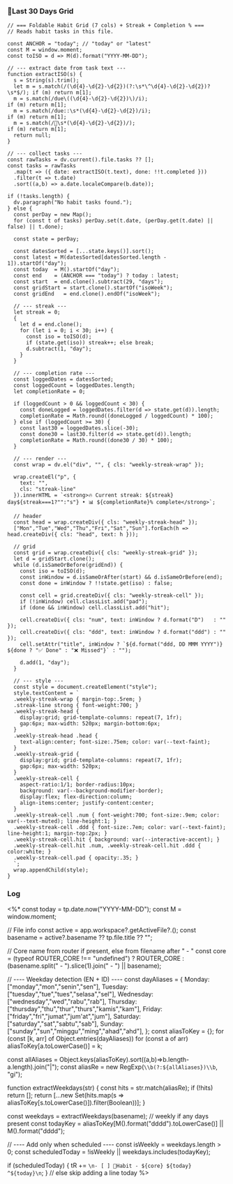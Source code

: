 
### 📅Last 30 Days Grid
```dataviewjs
// === Foldable Habit Grid (7 cols) + Streak + Completion % ===
// Reads habit tasks in this file.

const ANCHOR = "today"; // "today" or "latest"
const M = window.moment;
const toISO = d => M(d).format("YYYY-MM-DD");

// --- extract date from task text ---
function extractISO(s) {
  s = String(s).trim();
  let m = s.match(/(\d{4}-\d{2}-\d{2})(?:\s*\^\d{4}-\d{2}-\d{2})?\s*$/); if (m) return m[1];
  m = s.match(/due\((\d{4}-\d{2}-\d{2})\)/i);                             if (m) return m[1];
  m = s.match(/due::\s*(\d{4}-\d{2}-\d{2})/i);                           if (m) return m[1];
  m = s.match(/📅\s*(\d{4}-\d{2}-\d{2})/);                                if (m) return m[1];
  return null;
}

// --- collect tasks ---
const rawTasks = dv.current().file.tasks ?? [];
const tasks = rawTasks
  .map(t => ({ date: extractISO(t.text), done: !!t.completed }))
  .filter(t => t.date)
  .sort((a,b) => a.date.localeCompare(b.date));

if (!tasks.length) {
  dv.paragraph("No habit tasks found.");
} else {
  const perDay = new Map();
  for (const t of tasks) perDay.set(t.date, (perDay.get(t.date) || false) || t.done);

  const state = perDay;

  const datesSorted = [...state.keys()].sort();
  const latest = M(datesSorted[datesSorted.length - 1]).startOf("day");
  const today  = M().startOf("day");
  const end    = (ANCHOR === "today") ? today : latest;
  const start  = end.clone().subtract(29, "days");
  const gridStart = start.clone().startOf("isoWeek");
  const gridEnd   = end.clone().endOf("isoWeek");

  // --- streak ---
  let streak = 0;
  {
    let d = end.clone();
    for (let i = 0; i < 30; i++) {
      const iso = toISO(d);
      if (state.get(iso)) streak++; else break;
      d.subtract(1, "day");
    }
  }

  // --- completion rate ---
  const loggedDates = datesSorted;
  const loggedCount = loggedDates.length;
  let completionRate = 0;

  if (loggedCount > 0 && loggedCount < 30) {
    const doneLogged = loggedDates.filter(d => state.get(d)).length;
    completionRate = Math.round((doneLogged / loggedCount) * 100);
  } else if (loggedCount >= 30) {
    const last30 = loggedDates.slice(-30);
    const done30 = last30.filter(d => state.get(d)).length;
    completionRate = Math.round((done30 / 30) * 100);
  }

  // --- render ---
  const wrap = dv.el("div", "", { cls: "weekly-streak-wrap" });

  wrap.createEl("p", {
    text: "",
    cls: "streak-line"
  }).innerHTML = `<strong>🔥 Current streak: ${streak} day${streak===1?"":"s"} • 📊 ${completionRate}% complete</strong>`;

  // header
  const head = wrap.createDiv({ cls: "weekly-streak-head" });
  ["Mon","Tue","Wed","Thu","Fri","Sat","Sun"].forEach(h => head.createDiv({ cls: "head", text: h }));

  // grid
  const grid = wrap.createDiv({ cls: "weekly-streak-grid" });
  let d = gridStart.clone();
  while (d.isSameOrBefore(gridEnd)) {
    const iso = toISO(d);
    const inWindow = d.isSameOrAfter(start) && d.isSameOrBefore(end);
    const done = inWindow ? !!state.get(iso) : false;

    const cell = grid.createDiv({ cls: "weekly-streak-cell" });
    if (!inWindow) cell.classList.add("pad");
    if (done && inWindow) cell.classList.add("hit");

    cell.createDiv({ cls: "num", text: inWindow ? d.format("D")   : "" });
    cell.createDiv({ cls: "ddd", text: inWindow ? d.format("ddd") : "" });
    cell.setAttr("title", inWindow ? `${d.format("ddd, DD MMM YYYY")} ${done ? "✅ Done" : "❌ Missed"}` : "");

    d.add(1, "day");
  }

  // --- style ---
  const style = document.createElement("style");
  style.textContent = `
  .weekly-streak-wrap { margin-top:.5rem; }
  .streak-line strong { font-weight:700; }
  .weekly-streak-head {
    display:grid; grid-template-columns: repeat(7, 1fr);
    gap:6px; max-width: 520px; margin-bottom:6px;
  }
  .weekly-streak-head .head {
    text-align:center; font-size:.75em; color: var(--text-faint);
  }
  .weekly-streak-grid {
    display:grid; grid-template-columns: repeat(7, 1fr);
    gap:6px; max-width: 520px;
  }
  .weekly-streak-cell {
    aspect-ratio:1/1; border-radius:10px;
    background: var(--background-modifier-border);
    display:flex; flex-direction:column;
    align-items:center; justify-content:center;
  }
  .weekly-streak-cell .num { font-weight:700; font-size:.9em; color: var(--text-muted); line-height:1; }
  .weekly-streak-cell .ddd { font-size:.7em; color: var(--text-faint); line-height:1; margin-top:2px; }
  .weekly-streak-cell.hit { background: var(--interactive-accent); }
  .weekly-streak-cell.hit .num, .weekly-streak-cell.hit .ddd { color:white; }
  .weekly-streak-cell.pad { opacity:.35; }
  `;
  wrap.appendChild(style);
}
```
### Log
<%*
const today = tp.date.now("YYYY-MM-DD");
const M = window.moment;

// File info
const active = app.workspace?.getActiveFile?.();
const basename = active?.basename ?? tp.file.title ?? "";

// Core name from router if present, else from filename after " - "
const core = (typeof ROUTER_CORE !== "undefined")
  ? ROUTER_CORE
  : (basename.split(" - ").slice(1).join(" - ") || basename);

// ---- Weekday detection (EN + ID) ----
const dayAliases = {
  Monday:    ["monday","mon","senin","sen"],
  Tuesday:   ["tuesday","tue","tues","selasa","sel"],
  Wednesday: ["wednesday","wed","rabu","rab"],
  Thursday:  ["thursday","thu","thur","thurs","kamis","kam"],
  Friday:    ["friday","fri","jumat","jum'at","jum"],
  Saturday:  ["saturday","sat","sabtu","sab"],
  Sunday:    ["sunday","sun","minggu","ming","ahad","ahd"],
};
const aliasToKey = {};
for (const [k, arr] of Object.entries(dayAliases)) for (const a of arr) aliasToKey[a.toLowerCase()] = k;

const allAliases = Object.keys(aliasToKey).sort((a,b)=>b.length-a.length).join("|");
const aliasRe = new RegExp(`\\b(?:${allAliases})\\b`, "gi");

function extractWeekdays(str) {
  const hits = str.match(aliasRe);
  if (!hits) return [];
  return [...new Set(hits.map(s => aliasToKey[s.toLowerCase()]).filter(Boolean))];
}

const weekdays = extractWeekdays(basename);                       // weekly if any days present
const todayKey = aliasToKey[M().format("dddd").toLowerCase()] || M().format("dddd");

// ---- Add only when scheduled ----
const isWeekly = weekdays.length > 0;
const scheduledToday = !isWeekly || weekdays.includes(todayKey);

if (scheduledToday) {
  tR += `\n- [ ] 🔁Habit - ${core} ${today} ^${today}\n`;
} // else skip adding a line today
%>





